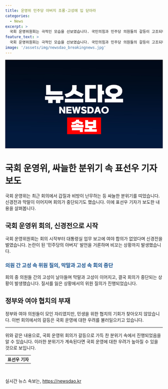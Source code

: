```yaml
---
title: 운영위 민주당 아버지 조롱·고성에 입 닫아라
categories:
  - News
excerpt: >
  국회 운영위원회는 극적인 모습을 선보였습니다. 국민의힘과 민주당 의원들의 갈등이 고조되며 모욕과 비방이 난무했고, 회의는 고성과 막말 속에 중단되기도 했습니다. 정부와 야당이 한자리에 모였지만 협치는 미뤄졌습니다. 함경숙 기자의 보도입니다.
feature_text: >
  국회 운영위원회는 극적인 모습을 선보였습니다. 국민의힘과 민주당 의원들의 갈등이 고조되며 모욕과 비방이 난무했고, 회의는 고성과 막말 속에 중단되기도 했습니다. 정부와 야당이 한자리에 모였지만 협치는 미뤄졌습니다. 함경숙 기자의 보도입니다.
image: '/assets/img/newsdao_breakingnews.jpg'
---
```


<p><img src="/assets/img/newsdao_breakingnews.jpg" alt="bookingtag 속보" /></p>

<h1>국회 운영위, 싸늘한 분위기 속 표선우 기자 보도</h1>

<p data-ke-size="size16">국회 운영위는 최근 회의에서 갑질과 비방이 난무하는 등 싸늘한 분위기를 띠었습니다. 신경전과 막말이 이어지며 회의가 중단되기도 했습니다. 이에 표선우 기자가 보도한 내용을 살펴봅니다.</p>

<h2 data-ke-size="size26">국회 운영위 회의, 신경전으로 시작</h2>

<p data-ke-size="size16">국회 운영위원회는 회의 시작부터 대통령실 업무 보고에 여야 합의가 없었다며 신경전을 벌였습니다. 논란이 된 '민주당의 아버지' 발언을 거론하며 비꼬는 상황까지 발생했습니다.</p>

<h3><b><span style="color: #1a5490;">의원 간 고성 속 위원 질의, 막말과 고성 속 회의 중단</span></b></h3>

<p data-ke-size="size16">회의 중 의원들 간의 고성이 날아들며 막말과 고성이 이어지고, 결국 회의가 중단되는 상황이 발생했습니다. 질서를 잃은 상황에서의 위원 질의가 진행되었습니다.</p>

<h2 data-ke-size="size26">정부와 여야 협치의 부재</h2>

<p data-ke-size="size16">정부와 여야 의원들이 모인 자리였지만, 민생을 위한 협치의 기회가 찾아오지 않았습니다. 이번 회의에서의 갈등은 국회 운영에 대한 우려를 불러일으키고 있습니다.</p>

<hr>

<p data-ke-size="size16">위와 같은 내용으로, 국회 운영위 회의가 갈등으로 가득 찬 분위기 속에서 진행되었음을 알 수 있습니다. 이러한 분위기가 계속된다면 국회 운영에 대한 우려가 높아질 수 있을 것으로 보입니다.</p>

<table>
    <tbody>
        <tr>
            <td style="text-align: center; height: 17px;"><b>표선우 기자</b></td>
        </tr>
    </tbody>
</table>

<p data-ke-size="size16">&nbsp;</p>
실시간 뉴스 속보는, <a href="https://newsdao.kr" rel="dofollow">https://newsdao.kr</a>


